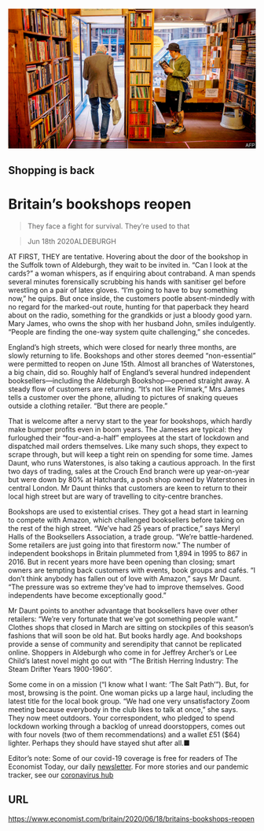 ![](./images/20200620_BRP003_0.jpg)

## Shopping is back

# Britain’s bookshops reopen

> They face a fight for survival. They’re used to that

> Jun 18th 2020ALDEBURGH

AT FIRST, THEY are tentative. Hovering about the door of the bookshop in the Suffolk town of Aldeburgh, they wait to be invited in. “Can I look at the cards?” a woman whispers, as if enquiring about contraband. A man spends several minutes forensically scrubbing his hands with sanitiser gel before wrestling on a pair of latex gloves. “I’m going to have to buy something now,” he quips. But once inside, the customers pootle absent-mindedly with no regard for the marked-out route, hunting for that paperback they heard about on the radio, something for the grandkids or just a bloody good yarn. Mary James, who owns the shop with her husband John, smiles indulgently. “People are finding the one-way system quite challenging,” she concedes.

England’s high streets, which were closed for nearly three months, are slowly returning to life. Bookshops and other stores deemed “non-essential” were permitted to reopen on June 15th. Almost all branches of Waterstones, a big chain, did so. Roughly half of England’s several hundred independent booksellers—including the Aldeburgh Bookshop—opened straight away. A steady flow of customers are returning. “It’s not like Primark,” Mrs James tells a customer over the phone, alluding to pictures of snaking queues outside a clothing retailer. “But there are people.”

That is welcome after a nervy start to the year for bookshops, which hardly make bumper profits even in boom years. The Jameses are typical: they furloughed their “four-and-a-half” employees at the start of lockdown and dispatched mail orders themselves. Like many such shops, they expect to scrape through, but will keep a tight rein on spending for some time. James Daunt, who runs Waterstones, is also taking a cautious approach. In the first two days of trading, sales at the Crouch End branch were up year-on-year but were down by 80% at Hatchards, a posh shop owned by Waterstones in central London. Mr Daunt thinks that customers are keen to return to their local high street but are wary of travelling to city-centre branches.

Bookshops are used to existential crises. They got a head start in learning to compete with Amazon, which challenged booksellers before taking on the rest of the high street. “We’ve had 25 years of practice,” says Meryl Halls of the Booksellers Association, a trade group. “We’re battle-hardened. Some retailers are just going into that firestorm now.” The number of independent bookshops in Britain plummeted from 1,894 in 1995 to 867 in 2016. But in recent years more have been opening than closing; smart owners are tempting back customers with events, book groups and cafés. “I don’t think anybody has fallen out of love with Amazon,” says Mr Daunt. “The pressure was so extreme they’ve had to improve themselves. Good independents have become exceptionally good.”

Mr Daunt points to another advantage that booksellers have over other retailers: “We’re very fortunate that we’ve got something people want.” Clothes shops that closed in March are sitting on stockpiles of this season’s fashions that will soon be old hat. But books hardly age. And bookshops provide a sense of community and serendipity that cannot be replicated online. Shoppers in Aldeburgh who come in for Jeffrey Archer’s or Lee Child’s latest novel might go out with “The British Herring Industry: The Steam Drifter Years 1900-1960”.

Some come in on a mission (“I know what I want: ‘The Salt Path’”). But, for most, browsing is the point. One woman picks up a large haul, including the latest title for the local book group. “We had one very unsatisfactory Zoom meeting because everybody in the club likes to talk at once,” she says. They now meet outdoors. Your correspondent, who pledged to spend lockdown working through a backlog of unread doorstoppers, comes out with four novels (two of them recommendations) and a wallet £51 ($64) lighter. Perhaps they should have stayed shut after all.■

Editor’s note: Some of our covid-19 coverage is free for readers of The Economist Today, our daily [newsletter](https://www.economist.com/https://my.economist.com/user#newsletter). For more stories and our pandemic tracker, see our [coronavirus hub](https://www.economist.com//news/2020/03/11/the-economists-coverage-of-the-coronavirus)

## URL

https://www.economist.com/britain/2020/06/18/britains-bookshops-reopen
